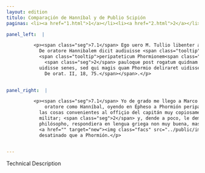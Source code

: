```yaml
---
layout: edition
titulo: Comparaçión de Hanníbal y de Publio Scipión
paginas: <li><a href="1.html">1</a></li><li><a href="2.html">2</a></li><li><a href="3.html">3</a></li><li><a href="4.html">4</a></li><li><a href="5.html">5</a></li><li><a href="6.html">6</a></li><li><a href="7.html">7</a></li><li><a href="8.html">8</a></li><li><a href="9.html">9</a></li><li><a href="10.html">10</a></li><li><a href="11.html">11</a></li><li><a href="12.html">12</a></li><li><a href="13.html">13</a></li>

panel_left:  |

          <p><span class="seg">7.1</span> Ego uero M. Tullio libenter adhaereo, qui in <span class="tooltip">libro<span class="tooltiptext">libero <span class="siglas">r s</span> </span></span>
            De oratore Hannibalem dicit audiuisse <span class="tooltip">Ephesi<span class="tooltiptext">Ephisi <span class="siglas">s</span> </span></span>
            <span class="tooltip">peripateticum Phormionem<span class="tooltiptext">perhipathethicum Formionem <span class="siglas">U</span> </span></span>, de imperatoris officio et de omni re militari copiosissime disserentem,
              <span class="seg">2</span> pauloque post rogatum quidnam de illo <span class="tooltip">philosopho<span class="tooltiptext">phylosopho <span class="siglas">U</span> </span></span> iudicaret respondisse non optime graece, attamen graece, multos se deliros
            uidisse senes, sed qui magis quam Phormio deliraret uidisse neminem<span class="nota"><sup>1</sup><span class="texto_nota">Cicerón,
              De orat. II, 18, 75.</span></span>.</p>
        

panel_right:  |

          <p><span class="seg">7.1</span> Yo de grado me llego a Marco Tulio, que dize en el libro De
              oratore como Hanníbal, oyendo en Épheso a Phormión peripatético, que explicava
            las cosas convenientes al offiçio del capitán muy copiosamente y de toda la disciplina
            militar; <span class="seg">2</span> y, dende a poco, le demandaron qué le pareciera de aquel
            philósopho, respondiera en lengua griega non muy buena, mas en griego, que él avia visto
            <a href="" target="new"><img class="facs" src="../public/images/1491/1491.jpg"/></a>[192v,a] muchos viejos delirios o desacordados, mas ninguno avía visto más
            desatinado que a Phormión.</p>
        

---
```


Technical Description 